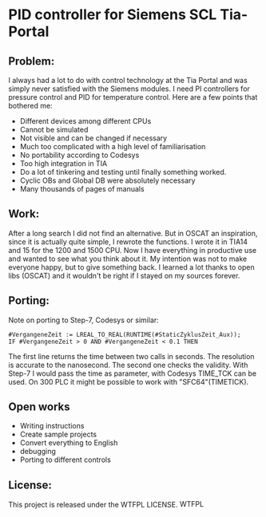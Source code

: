 # PID controller for Siemens SCL Tia-Portal

## Problem:
I always had a lot to do with control technology at the Tia Portal and was simply never satisfied with the Siemens modules. I need PI controllers for pressure control and PID for temperature control. Here are a few points that bothered me:
- Different devices among different CPUs
- Cannot be simulated
- Not visible and can be changed if necessary
- Much too complicated with a high level of familiarisation
- No portability according to Codesys
- Too high integration in TIA
- Do a lot of tinkering and testing until finally something worked.
- Cyclic OBs and Global DB were absolutely necessary 
- Many thousands of pages of manuals

## Work:
After a long search I did not find an alternative. But in OSCAT an inspiration, since it is actually quite simple, I rewrote the functions. I wrote it in TIA14 and 15 for the 1200 and 1500 CPU. Now I have everything in productive use and wanted to see what you think about it. 
My intention was not to make everyone happy, but to give something back. I learned a lot thanks to open libs (OSCAT) and it wouldn't be right if I stayed on my sources forever. 

## Porting:
Note on porting to Step-7, Codesys or similar:

    #VergangeneZeit := LREAL_TO_REAL(RUNTIME(#StaticZyklusZeit_Aux));
    IF #VergangeneZeit > 0 AND #VergangeneZeit < 0.1 THEN
    
The first line returns the time between two calls in seconds. The resolution is accurate to the nanosecond. The second one checks the validity. With Step-7 I would pass the time as parameter, with Codesys TIME_TCK can be used. On 300 PLC it might be possible to work with "SFC64"(TIMETICK). 

## Open works
- Writing instructions
- Create sample projects
- Convert everything to English
- debugging
- Porting to different controls

## License:
This project is released under the WTFPL LICENSE.
<a href="http://www.wtfpl.net/"><img src="http://www.wtfpl.net/wp-content/uploads/2012/12/wtfpl-badge-4.png"
       width="80" height="15" alt="WTFPL" /></a>
